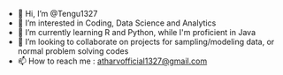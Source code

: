 - 👋 Hi, I’m @Tengu1327
- 👀 I’m interested in Coding, Data Science and Analytics
- 🌱 I’m currently learning R and Python, while I'm proficient in Java
- 💞️ I’m looking to collaborate on projects for sampling/modeling data, or normal problem solving codes
- 📫 How to reach me : atharvofficial1327@gmail.com

<!---
Tengu1327/Tengu1327 is a ✨ special ✨ repository because its `README.md` (this file) appears on your GitHub profile.
You can click the Preview link to take a look at your changes.
--->
